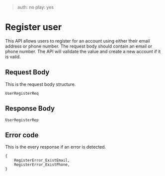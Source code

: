 > auth: no
> play: yes

# Register user
This API allows users to register for an account using either their
email address or phone number. The request body should contain an
email or phone number. The API will validate the value and create a
new account if it is valid.

## Request Body
This is the request body structure.
```JsonReq
UserRegisterReq
```

## Response Body
```JsonRep
UserRegisterRep
```

## Error code
This is the every response if an error is detected.
```Errors
{
    RegisterError_ExistEmail, 
    RegisterError_ExistPhone,
}
```
